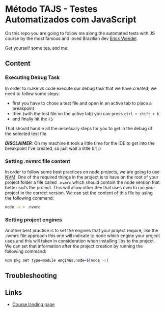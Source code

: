 # Método TAJS - Testes Automatizados com JavaScript

On this repo you are going to follow me along the automated tests with JS course by the most famous and loved Brazilian dev [Erick Wendel](https://br.linkedin.com/in/erickwendel).

Get yourself some tea, and me!

## Content

### Executing Debug Task

In order to make vs code execute our debug task that we have created, we need to follow some steps:

- first you have to chose a test file and open in an active tab to place a breakpoint
- then (with the test file on the active tab) you can press `ctrl + shift + b`
- and finally hit the `F5`

That should handle all the necessary steps for you to get in the debug of the selected test file.

***DISCLAIMER***: On my machine it took a little time for the IDE to get into the breakpoint I've created, so just wait a little bit :)

### Setting .nvmrc file content

In order to follow some best practices on node projects, we are going to use [NVM](https://github.com/nvm-sh/nvm). One of the required things in the project is to have on the root of your project folder a file called `.nvmrc` which should contain the node version that better suits the project. 
This will allow other dev that uses nvm to run your project in the correct version. We can set the content of this file by using the following command:

```bash
node -v > .nvmrc
```

### Setting project engines

Another best practice is to set the engines that your project require, like the .nvmrc file approach this one will indicate to node which engine your project uses and this will taken in consideration when installing libs to the project.
We can set that information after the project creation by running the following command:

```bash
npm pkg set type=module engines.node=$(node -v)
```

## Troubleshooting

## Links

- [Course landing page](https://cursos.erickwendel.com.br/metodo-tajs/matricula)